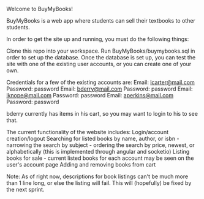 Welcome to BuyMyBooks!

BuyMyBooks is a web app where students can sell their textbooks to other students.

In order to get the site up and running, you must do the following things:

Clone this repo into your workspace.
Run BuyMyBooks/buymybooks.sql in order to set up the database.
Once the database is set up, you can test the site with one of the existing user accounts, or you can create one of your own. 

Credentials for a few of the existing accounts are: 
Email: lcarter@mail.com     Password: password 
Email: bderry@mail.com      Password: password
Email: lknope@mail.com      Password: password
Email: aperkins@mail.com    Password: password

bderry currently has items in his cart, so you may want to login to his to see that.


The current functionality of the website includes:
    Login/account creation/logout
    Searching for listed books by name, author, or isbn - narrowing the search by subject - ordering the search by price, newest, or alphabetically (this is implemented through angular and socketio)
    Listing books for sale - current listed books for each account may be seen on the user's account page
    Adding and removing books from cart
    
Note: As of right now, descriptions for book listings can't be much more than 1 line long, or else the listing will fail. This will (hopefully) be fixed by the next sprint.